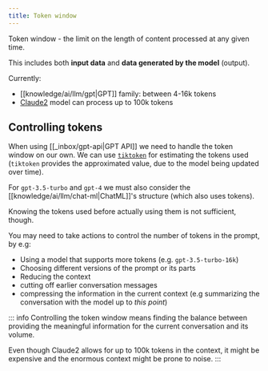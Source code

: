 ```yaml
---
title: Token window
---
```


Token window - the limit on the length of content processed at any given time.

This includes both **input data** and **data generated by the model** (output).

Currently:

- [[knowledge/ai/llm/gpt|GPT]] family: between 4-16k tokens
- [Claude2](https://claude.ai/) model can process up to 100k tokens

## Controlling tokens

When using [[_inbox/gpt-api|GPT API]] we need to handle the token window on our own. We can use [`tiktoken`](https://github.com/openai/tiktoken) for estimating the tokens used (`tiktoken` provides the approximated value, due to the model being updated over time).

For `gpt-3.5-turbo` and `gpt-4` we must also consider the [[knowledge/ai/llm/chat-ml|ChatML]]'s structure (which also uses tokens).

Knowing the tokens used before actually using them is not sufficient, though.

You may need to take actions to control the number of tokens in the prompt, by e.g:

- Using a model that supports more tokens (e.g. `gpt-3.5-turbo-16k`)
- Choosing different versions of the prompt or its parts
- Reducing the context
- cutting off earlier conversation messages
- compressing the information in the current context (e.g summarizing the conversation with the model up to _this point_)

::: info
Controlling the token window means finding the balance between providing the meaningful information for the current conversation and its volume.

Even though Claude2 allows for up to 100k tokens in the context, it might be expensive and the enormous context might be prone to noise.
:::
